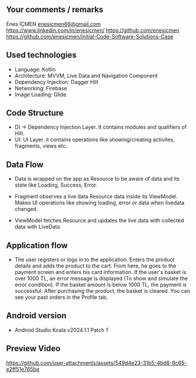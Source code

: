 ## Your comments / remarks

Enes İÇMEN
enesicmen66@gmail.com
https://www.linkedin.com/in/enesicmen/
https://github.com/enesicmen
https://github.com/enesicmen/Initial-Code-Software-Solutions-Case

## Used technologies
- Language: Kotlin
- Architecture: MVVM, Live Data and Navigation Component
- Dependency Injection: Dagger Hilt
- Networking: Firebase
- Image Loading: Glide

## Code Structure
- DI -> Dependency Injection Layer. It contains modules and qualifiers of Hilt.
- UI: UI Layer. ıt contains operations like showing/creating activites, fragments, views etc.

## Data Flow
- Data is wrapped on the app as Resource to be aware of data and its state like Loading, Success, Error.

- Fragment observes a live data Resource data inside its ViewModel. Makes UI operations like showing loading, error or data when livedata changed.

- ViewModel fetches Resource and updates the live data with collected data with LiveData

## Application flow

- The user registers or logs in to the application. Enters the product details and adds the product to the cart. 
  From here, he goes to the payment screen and enters his card information. If the user's basket is over 1000 TL,
  an error message is displayed (To show and simulate the error condition). If the basket amount is below 1000 TL, the payment is successful.
  After purchasing the product, the basket is cleared. You can see your past orders in the Profile tab.

## Android version

- Android Studio Koala v2024.1.1 Patch 1

## Preview Video

https://github.com/user-attachments/assets/549d4e23-31b5-4bd8-8c65-e2ff51e765be



